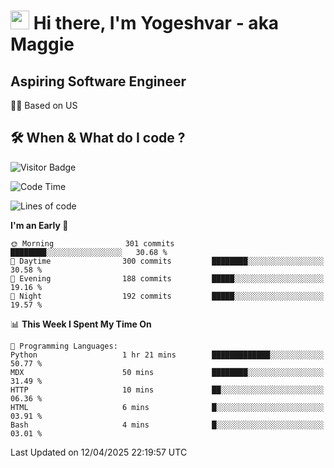 <h1><img src="https://emojis.slackmojis.com/emojis/images/1531849430/4246/blob-sunglasses.gif?1531849430" width="30"/> Hi there, I'm Yogeshvar - aka Maggie</h1>

## Aspiring Software Engineer
🏂🏻  Based on US 

## 🛠 When & What do I code ?  

![Visitor Badge](https://visitor-badge.feriirawann.repl.co?username=yogeshvar&repo=yogeshvar&label=Visitors&style=plastic&color=%23457BFF&contentType=svg)

<!--START_SECTION:waka-->
![Code Time](http://img.shields.io/badge/Code%20Time-2%2C927%20hrs%2043%20mins-blue)

![Lines of code](https://img.shields.io/badge/From%20Hello%20World%20I%27ve%20Written-3.9%20million%20lines%20of%20code-blue)

**I'm an Early 🐤** 

```text
🌞 Morning                301 commits         ████████░░░░░░░░░░░░░░░░░   30.68 % 
🌆 Daytime                300 commits         ████████░░░░░░░░░░░░░░░░░   30.58 % 
🌃 Evening                188 commits         █████░░░░░░░░░░░░░░░░░░░░   19.16 % 
🌙 Night                  192 commits         █████░░░░░░░░░░░░░░░░░░░░   19.57 % 
```


📊 **This Week I Spent My Time On** 

```text
💬 Programming Languages: 
Python                   1 hr 21 mins        █████████████░░░░░░░░░░░░   50.77 % 
MDX                      50 mins             ████████░░░░░░░░░░░░░░░░░   31.49 % 
HTTP                     10 mins             ██░░░░░░░░░░░░░░░░░░░░░░░   06.36 % 
HTML                     6 mins              █░░░░░░░░░░░░░░░░░░░░░░░░   03.91 % 
Bash                     4 mins              █░░░░░░░░░░░░░░░░░░░░░░░░   03.01 % 
```


 Last Updated on 12/04/2025 22:19:57 UTC
<!--END_SECTION:waka-->
